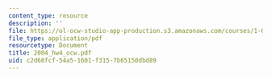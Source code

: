 ```yaml
---
content_type: resource
description: ''
file: https://ol-ocw-studio-app-production.s3.amazonaws.com/courses/1-054-mechanics-and-design-of-concrete-structures-spring-2004/c2d68fcf54a51601f3157b65150dbd89_2004_hw4_ocw.pdf
file_type: application/pdf
resourcetype: Document
title: 2004_hw4_ocw.pdf
uid: c2d68fcf-54a5-1601-f315-7b65150dbd89
---
```

